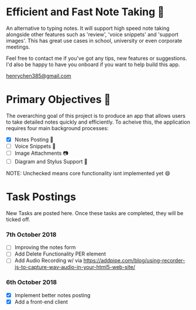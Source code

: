 # Efficient and Fast Note Taking 📝
An alternative to typing notes. It will support high speed note taking alongside other features such as 'review', 'voice snippets' and 'support images'. This has great use cases in school, university or even corporate meetings. 

Feel free to contact me if you've got any tips, new features or suggestions. I'd also be happy to have you onboard if you want to help build this app. 

henrychen385@gmail.com

# Primary Objectives 🥅
The overarching goal of this project is to produce an app that allows users to take detailed notes quickly and efficiently. To acheive this, the application requires four main background processes:

- [x] Notes Posting 📝
- [ ] Voice Snippets 🎤
- [ ] Image Attachments 📷
- [ ] Diagram and Stylus Support 🌠

NOTE: Unchecked means core functionality isnt implemented yet 😄

# Task Postings
New Tasks are posted here. Once these tasks are completed, they will be ticked off. 

### 7th October 2018
- [ ] Improving the notes form
- [ ] Add Delete Functionality PER element
- [ ] Add Audio Recording w/ via https://addpipe.com/blog/using-recorder-js-to-capture-wav-audio-in-your-html5-web-site/

### 6th October 2018
- [x] Implement better notes posting
- [x] Add a front-end client

